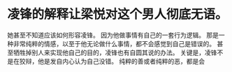 # 凌锋的解释让梁悦对这个男人彻底无语。
她甚至不知道应该如何形容凌锋。
因为他做事情有自己的一套行为逻辑。
那是一种非常纯粹的情感，以至于他无论做什么事情，都不会感觉到自己是错误的。
甚至牺牲掉别人来实现他自己的目的，凌锋也有自圆其说的办法。
关键是，凌锋不是在狡辩，他是发自内心认为自己没错。
纯粹的善或者纯粹的恶，都是会

